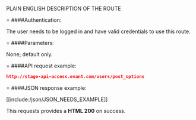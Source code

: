 <!-- --- title: GET /users/post_options -->

PLAIN ENGLISH DESCRIPTION OF THE ROUTE

=
####Authentication:

The user needs to be logged in and have valid credentials to use this route.

=
####Parameters:

None; default only.

=
####API request example:
```json
http://stage-api-access.evant.com/users/post_options
```

=
####JSON response example:

[[include:/json/JSON_NEEDS_EXAMPLE]]

This requests provides a <strong>HTML 200</strong> on success.